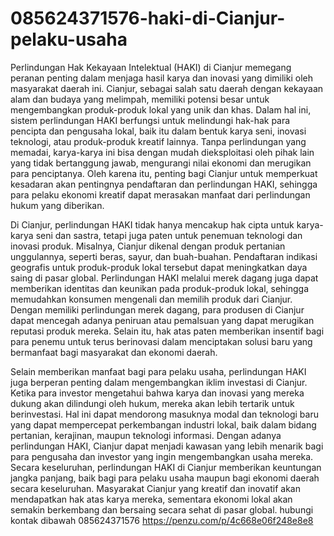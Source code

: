 # 085624371576-haki-di-Cianjur-pelaku-usaha

Perlindungan Hak Kekayaan Intelektual (HAKI) di Cianjur memegang peranan penting dalam menjaga hasil karya dan inovasi yang dimiliki oleh masyarakat daerah ini. Cianjur, sebagai salah satu daerah dengan kekayaan alam dan budaya yang melimpah, memiliki potensi besar untuk mengembangkan produk-produk lokal yang unik dan khas. Dalam hal ini, sistem perlindungan HAKI berfungsi untuk melindungi hak-hak para pencipta dan pengusaha lokal, baik itu dalam bentuk karya seni, inovasi teknologi, atau produk-produk kreatif lainnya. Tanpa perlindungan yang memadai, karya-karya ini bisa dengan mudah dieksploitasi oleh pihak lain yang tidak bertanggung jawab, mengurangi nilai ekonomi dan merugikan para penciptanya. Oleh karena itu, penting bagi Cianjur untuk memperkuat kesadaran akan pentingnya pendaftaran dan perlindungan HAKI, sehingga para pelaku ekonomi kreatif dapat merasakan manfaat dari perlindungan hukum yang diberikan.

Di Cianjur, perlindungan HAKI tidak hanya mencakup hak cipta untuk karya-karya seni dan sastra, tetapi juga paten untuk penemuan teknologi dan inovasi produk. Misalnya, Cianjur dikenal dengan produk pertanian unggulannya, seperti beras, sayur, dan buah-buahan. Pendaftaran indikasi geografis untuk produk-produk lokal tersebut dapat meningkatkan daya saing di pasar global. Perlindungan HAKI melalui merek dagang juga dapat memberikan identitas dan keunikan pada produk-produk lokal, sehingga memudahkan konsumen mengenali dan memilih produk dari Cianjur. Dengan memiliki perlindungan merek dagang, para produsen di Cianjur dapat mencegah adanya peniruan atau pemalsuan yang dapat merugikan reputasi produk mereka. Selain itu, hak atas paten memberikan insentif bagi para penemu untuk terus berinovasi dalam menciptakan solusi baru yang bermanfaat bagi masyarakat dan ekonomi daerah.

Selain memberikan manfaat bagi para pelaku usaha, perlindungan HAKI juga berperan penting dalam mengembangkan iklim investasi di Cianjur. Ketika para investor mengetahui bahwa karya dan inovasi yang mereka dukung akan dilindungi oleh hukum, mereka akan lebih tertarik untuk berinvestasi. Hal ini dapat mendorong masuknya modal dan teknologi baru yang dapat mempercepat perkembangan industri lokal, baik dalam bidang pertanian, kerajinan, maupun teknologi informasi. Dengan adanya perlindungan HAKI, Cianjur dapat menjadi kawasan yang lebih menarik bagi para pengusaha dan investor yang ingin mengembangkan usaha mereka. Secara keseluruhan, perlindungan HAKI di Cianjur memberikan keuntungan jangka panjang, baik bagi para pelaku usaha maupun bagi ekonomi daerah secara keseluruhan. Masyarakat Cianjur yang kreatif dan inovatif akan mendapatkan hak atas karya mereka, sementara ekonomi lokal akan semakin berkembang dan bersaing secara sehat di pasar global.
hubungi kontak dibawah
085624371576
https://penzu.com/p/4c668e06f248e8e8
